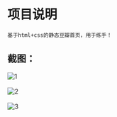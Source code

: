 # 项目说明
    基于html+css的静态豆瓣首页，用于练手！
    
## 截图：
![1](https://img-ask.csdn.net/upload/202010/11/1602401896_548372.png)<br><br>
![2](https://img-ask.csdn.net/upload/202010/11/1602401904_466898.png)<br><br>
![3](https://img-ask.csdn.net/upload/202010/11/1602401909_727783.png)<br><br>
